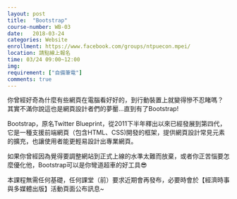 ```yaml
---
layout: post  
title:  "Bootstrap"  
course-number: WB-03 
date:   2018-03-24  
categories: Website  
enrollment: https://www.facebook.com/groups/ntpuecon.mpei/
location: 請點線上報名  
time: 03/24 09:00~12:00  
img: 
requirement: ["自備筆電"]  
comments: true  
---
```

你曾經好奇為什麼有些網頁在電腦看好好的，到行動裝置上就變得慘不忍睹嗎？
其實不滿你說這也是網頁設計者們的夢靨...直到有了Bootstrap!

Bootstrap，原名Twitter Blueprint，從2011下半年釋出以來已經發展到第四代，
它是一種支援前端網頁（包含HTML、CSS)開發的框架，提供網頁設計常見元素的擴充，也讓使用者能更輕易設計出專業網頁。

如果你曾經因為覺得要調整網站到正式上線的水準太難而放棄，或者你正苦惱要怎麼優化他，Bootstrap可以是你彎道超車的好工具😎

本課程無需任何基礎，任何課堂（前）要求近期會再發布，必要時會於【經濟時事與多媒體出版】活動頁面公布訊息~

